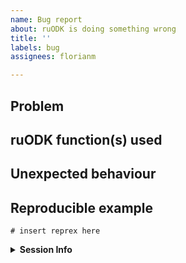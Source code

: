 ```yaml
---
name: Bug report
about: ruODK is doing something wrong
title: ''
labels: bug
assignees: florianm

---
```


## Problem
<!-- 
     Please briefly describe your problem.
-->
## ruODK function(s) used
<!-- 
     The most important bit - which ruODK functions did you use?
-->

## Unexpected behaviour
<!--  
    Run the failing commands with verbose=TRUE and provide any error messages,
    and the time elapsed. Did the command fail straight away or run for a while?
    Could this be a networking issue or performance issues on the ODK Central server?
-->

## Reproducible example
<!-- 
     If this issue refers to a bug or unexpected behaviour of ruODK, 
     please include a minimal reproducible example 
     ([reprex](https://reprex.tidyverse.org/), see also 
     <https://www.tidyverse.org/help/#reprex>). 
     
     Note: If this issue involves an authenticated web request, 
     do not include your credentials, server address, or any identifying
     information. 
     Instead, run ru_setup() with environment variables.
     Make sure to sanitise any output of credentials, too.
     
     The failing function and the (sanitised) error output alone
     will be a welcome help to narrow down the problem.
-->

```{r}
# insert reprex here
```

<details>
<summary><strong>Session Info</strong></summary>

<!-- 
     Append "version.txt" to your ODK Central URL
-->
ODK Central version:
  
<!-- 
     R versions: R, ruODK, loaded packages
-->
```{r}
# utils::sessionInfo()
```
</details>
